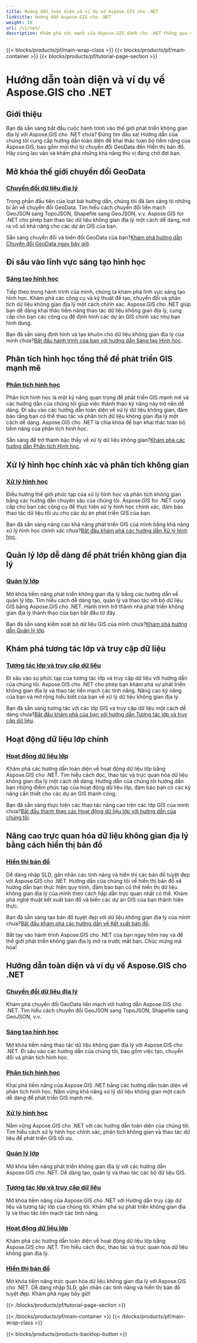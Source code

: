 ```yaml
---
title: Hướng dẫn toàn diện và ví dụ về Aspose.GIS cho .NET
linktitle: Hướng dẫn Aspose.GIS cho .NET
weight: 10
url: /vi/net/
description: Khám phá sức mạnh của Aspose.GIS dành cho .NET thông qua các hướng dẫn toàn diện. Làm chủ chuyển đổi GeoData, tạo hình học, phân tích, quản lý lớp, v.v.
---
```


{{< blocks/products/pf/main-wrap-class >}}
{{< blocks/products/pf/main-container >}}
{{< blocks/products/pf/tutorial-page-section >}}

# Hướng dẫn toàn diện và ví dụ về Aspose.GIS cho .NET


## Giới thiệu

Bạn đã sẵn sàng bắt đầu cuộc hành trình vào thế giới phát triển không gian địa lý với Aspose.GIS cho .NET chưa? Đừng tìm đâu xa! Hướng dẫn của chúng tôi cung cấp hướng dẫn toàn diện để khai thác toàn bộ tiềm năng của Aspose.GIS, bao gồm mọi thứ từ chuyển đổi GeoData đến Hiển thị bản đồ. Hãy cùng lao vào và khám phá những khả năng thú vị đang chờ đợi bạn.

## Mở khóa thế giới chuyển đổi GeoData

### [Chuyển đổi dữ liệu địa lý](./geo-data-conversion/)

Trong phần đầu tiên của loạt bài hướng dẫn, chúng tôi đã làm sáng tỏ những bí ẩn về chuyển đổi GeoData. Tìm hiểu cách chuyển đổi liền mạch GeoJSON sang TopoJSON, Shapefile sang GeoJSON, v.v. Aspose.GIS for .NET cho phép bạn thao tác dữ liệu không gian địa lý một cách dễ dàng, mở ra vô số khả năng cho các dự án GIS của bạn.

 Sẵn sàng chuyển đổi và biến đổi GeoData của bạn?[Khám phá hướng dẫn Chuyển đổi GeoData ngay bây giờ](./geo-data-conversion/).

## Đi sâu vào lĩnh vực sáng tạo hình học

### [Sáng tạo hình học](./geometry-creation/)

Tiếp theo trong hành trình của mình, chúng ta khám phá lĩnh vực sáng tạo hình học. Khám phá các công cụ và kỹ thuật để tạo, chuyển đổi và phân tích dữ liệu không gian địa lý một cách chính xác. Aspose.GIS cho .NET giúp bạn dễ dàng khai thác tiềm năng thao tác dữ liệu không gian địa lý, cung cấp cho bạn các công cụ để định hình các dự án GIS chính xác như bạn hình dung.

 Bạn đã sẵn sàng định hình và tạo khuôn cho dữ liệu không gian địa lý của mình chưa?[Bắt đầu hành trình của bạn với hướng dẫn Sáng tạo Hình học](./geometry-creation/).

## Phân tích hình học tổng thể để phát triển GIS mạnh mẽ

### [Phân tích hình học](./geometry-analysis/)

Phân tích hình học là một kỹ năng quan trọng để phát triển GIS mạnh mẽ và các hướng dẫn của chúng tôi giúp việc thành thạo kỹ năng này trở nên dễ dàng. Đi sâu vào các hướng dẫn toàn diện về xử lý dữ liệu không gian, đảm bảo rằng bạn có thể thao tác và phân tích dữ liệu không gian địa lý một cách dễ dàng. Aspose.GIS cho .NET là chìa khóa để bạn khai thác toàn bộ tiềm năng của phân tích hình học.

 Sẵn sàng để trở thành bậc thầy về xử lý dữ liệu không gian?[Khám phá các hướng dẫn Phân tích Hình học](./geometry-analysis/).

## Xử lý hình học chính xác và phân tích không gian

### [Xử lý hình học](./geometry-processing/)

Điều hướng thế giới phức tạp của xử lý hình học và phân tích không gian bằng các hướng dẫn chuyên sâu của chúng tôi. Aspose.GIS for .NET cung cấp cho bạn các công cụ để thực hiện xử lý hình học chính xác, đảm bảo thao tác dữ liệu tối ưu cho các dự án phát triển GIS của bạn.

 Bạn đã sẵn sàng nâng cao khả năng phát triển GIS của mình bằng khả năng xử lý hình học chính xác chưa?[Bắt đầu khám phá các hướng dẫn Xử lý hình học](./geometry-processing/).

## Quản lý lớp dễ dàng để phát triển không gian địa lý

### [Quản lý lớp](./layer-management/)

Mở khóa tiềm năng phát triển không gian địa lý bằng các hướng dẫn về quản lý lớp. Tìm hiểu cách dễ dàng tạo, quản lý và thao tác với bộ dữ liệu GIS bằng Aspose.GIS cho .NET. Hành trình trở thành nhà phát triển không gian địa lý thành thạo của bạn bắt đầu từ đây.

 Bạn đã sẵn sàng kiểm soát bộ dữ liệu GIS của mình chưa?[Khám phá hướng dẫn Quản lý lớp](./layer-management/).

## Khám phá tương tác lớp và truy cập dữ liệu

### [Tương tác lớp và truy cập dữ liệu](./layer-interaction-and-data-access/)

Đi sâu vào sự phức tạp của tương tác lớp và truy cập dữ liệu với hướng dẫn của chúng tôi. Aspose.GIS cho .NET cho phép bạn khám phá sự phát triển không gian địa lý và thao tác liền mạch các tính năng. Nâng cao kỹ năng của bạn và mở rộng hiểu biết của bạn về xử lý dữ liệu không gian địa lý.

 Bạn đã sẵn sàng tương tác với các lớp GIS và truy cập dữ liệu một cách dễ dàng chưa?[Bắt đầu khám phá của bạn với hướng dẫn Tương tác lớp và truy cập dữ liệu](./layer-interaction-and-data-access/).

## Hoạt động dữ liệu lớp chính

### [Hoạt động dữ liệu lớp](./layer-data-operations/)

Khám phá các hướng dẫn toàn diện về hoạt động dữ liệu lớp bằng Aspose.GIS cho .NET. Tìm hiểu cách đọc, thao tác và trực quan hóa dữ liệu không gian địa lý một cách dễ dàng. Hướng dẫn của chúng tôi hướng dẫn bạn những điểm phức tạp của hoạt động dữ liệu lớp, đảm bảo bạn có các kỹ năng cần thiết cho các dự án GIS thành công.

 Bạn đã sẵn sàng thực hiện các thao tác nâng cao trên các lớp GIS của mình chưa?[Bắt đầu thành thạo các Hoạt động dữ liệu lớp với hướng dẫn của chúng tôi](./layer-data-operations/).

## Nâng cao trực quan hóa dữ liệu không gian địa lý bằng cách hiển thị bản đồ

### [Hiển thị bản đồ](./map-rendering/)

Dễ dàng nhập SLD, gắn nhãn các tính năng và hiển thị các bản đồ tuyệt đẹp với Aspose.GIS cho .NET. Hướng dẫn của chúng tôi về hiển thị bản đồ sẽ hướng dẫn bạn thực hiện quy trình, đảm bảo bạn có thể hiển thị dữ liệu không gian địa lý của mình theo cách hấp dẫn trực quan nhất có thể. Khám phá nghệ thuật kết xuất bản đồ và biến các dự án GIS của bạn thành hiện thực.

 Bạn đã sẵn sàng tạo bản đồ tuyệt đẹp với dữ liệu không gian địa lý của mình chưa?[Bắt đầu khám phá các hướng dẫn về Kết xuất bản đồ](./map-rendering/).

Bắt tay vào hành trình Aspose.GIS cho .NET của bạn ngay hôm nay và để thế giới phát triển không gian địa lý mở ra trước mắt bạn. Chúc mừng mã hóa!
## Hướng dẫn toàn diện và ví dụ về Aspose.GIS cho .NET 
### [Chuyển đổi dữ liệu địa lý](./geo-data-conversion/)
Khám phá chuyển đổi GeoData liền mạch với hướng dẫn Aspose.GIS cho .NET. Tìm hiểu cách chuyển đổi GeoJSON sang TopoJSON, Shapefile sang GeoJSON, v.v.
### [Sáng tạo hình học](./geometry-creation/)
Mở khóa tiềm năng thao tác dữ liệu không gian địa lý với Aspose.GIS cho .NET. Đi sâu vào các hướng dẫn của chúng tôi, bao gồm việc tạo, chuyển đổi và phân tích hình học.
### [Phân tích hình học](./geometry-analysis/)
Khai phá tiềm năng của Aspose.GIS .NET bằng các hướng dẫn toàn diện về phân tích hình học. Nắm vững khả năng xử lý dữ liệu không gian một cách dễ dàng để phát triển GIS mạnh mẽ.
### [Xử lý hình học](./geometry-processing/)
Nắm vững Aspose.GIS cho .NET với các hướng dẫn toàn diện của chúng tôi. Tìm hiểu cách xử lý hình học chính xác, phân tích không gian và thao tác dữ liệu để phát triển GIS tối ưu.
### [Quản lý lớp](./layer-management/)
Mở khóa tiềm năng phát triển không gian địa lý với các hướng dẫn Aspose.GIS cho .NET. Dễ dàng tạo, quản lý và thao tác các bộ dữ liệu GIS. 
### [Tương tác lớp và truy cập dữ liệu](./layer-interaction-and-data-access/)
Mở khóa tiềm năng của Aspose.GIS cho .NET với Hướng dẫn truy cập dữ liệu và tương tác lớp của chúng tôi. Khám phá sự phát triển không gian địa lý và thao tác liền mạch các tính năng.
### [Hoạt động dữ liệu lớp](./layer-data-operations/)
Khám phá các hướng dẫn toàn diện về hoạt động dữ liệu lớp bằng Aspose.GIS cho .NET. Tìm hiểu cách đọc, thao tác và trực quan hóa dữ liệu không gian địa lý.
### [Hiển thị bản đồ](./map-rendering/)
Mở khóa tiềm năng trực quan hóa dữ liệu không gian địa lý với Aspose.GIS cho .NET. Dễ dàng nhập SLD, gắn nhãn các tính năng và hiển thị bản đồ tuyệt đẹp. Khám phá ngay bây giờ!

{{< /blocks/products/pf/tutorial-page-section >}}

{{< /blocks/products/pf/main-container >}}
{{< /blocks/products/pf/main-wrap-class >}}

{{< blocks/products/products-backtop-button >}}
